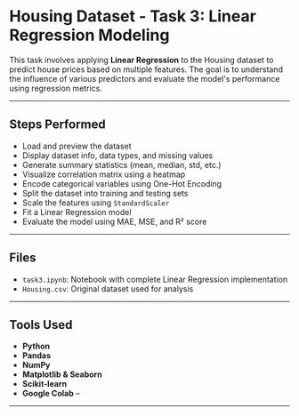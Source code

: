 # Housing Dataset - Task 3: Linear Regression Modeling

This task involves applying **Linear Regression** to the Housing dataset to predict house prices based on multiple features. The goal is to understand the influence of various predictors and evaluate the model's performance using regression metrics.

---

## Steps Performed

- Load and preview the dataset
- Display dataset info, data types, and missing values
- Generate summary statistics (mean, median, std, etc.)
- Visualize correlation matrix using a heatmap
- Encode categorical variables using One-Hot Encoding
- Split the dataset into training and testing sets
- Scale the features using `StandardScaler`
- Fit a Linear Regression model
- Evaluate the model using MAE, MSE, and R² score

---

## Files

- `task3.ipynb`: Notebook with complete Linear Regression implementation
- `Housing.csv`: Original dataset used for analysis

---

## Tools Used

- **Python**
- **Pandas** 
- **NumPy** 
- **Matplotlib & Seaborn** 
- **Scikit-learn** 
- **Google Colab** –

---
